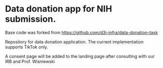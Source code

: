 # Data donation app for NIH submission. 
Base code was forked from https://github.com/d3i-infra/data-donation-task 

Repository for data donation application. The current implementation supports TikTok only. 

A consent page will be added to the landing page after consulting with our IRB and Prof. Wisniewski
